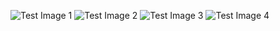 ![Test Image 1](https://ibb.co/QDQnNWD)
![Test Image 2](https://ibb.co/q0rHPCj)
![Test Image 3](https://ibb.co/TKTG0nT)
![Test Image 4](https://ibb.co/0ttj5Fc)
